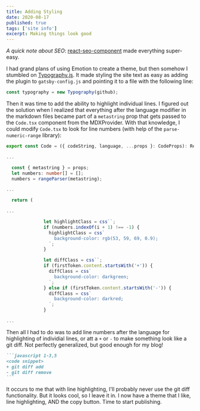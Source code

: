 ```yaml
---
title: Adding Styling
date: 2020-08-17
published: true
tags: ['site info']
excerpt: Making things look good
---
```


_A quick note about SEO_: [react-seo-component](https://github.com/spences10/react-seo-component) made everything super-easy.

I had grand plans of using Emotion to create a theme, but then somehow I stumbled on [Typography.js](https://kyleamathews.github.io/typography.js/). It made styling the site text as easy as adding the plugin to `gatsby-config.js` and pointing it to a file with the following line:

```js
const typography = new Typography(github);
```

Then it was time to add the ability to highlight individual lines. I figured out the solution when I realized that everything after the language modifier in the markdown files became part of a `metastring` prop that gets passed to the `Code.tsx` component from the MDXProvider. With that knowledge, I could modify `Code.tsx` to look for line numbers (with help of the `parse-numeric-range` library):

```typescript 5-7,15-31
export const Code = ({ codeString, language, ...props }: CodeProps): React.ReactElement => {

...

  const { metastring } = props;
  let numbers: number[] = [];
  numbers = rangeParser(metastring);

...

  return (

...

              let highlightClass = css``;
              if (numbers.indexOf(i + 1) !== -1) {
                highlightClass = css`
                  background-color: rgb(53, 59, 69, 0.9);
                `;
              }

              let diffClass = css``;
              if (firstToken.content.startsWith('+')) {
                diffClass = css`
                  background-color: darkgreen;
                `;
              } else if (firstToken.content.startsWith('-')) {
                diffClass = css`
                  background-color: darkred;
                `;
              }

...

```

Then all I had to do was to add line numbers after the language for highlighting of individial lines, or att a `+` or `-` to make something look like a git diff. Not perfectly generalized, but good enough for my blog!

````markdown
```javascript 1-3,5
<code snippet>
+ git diff add
- git diff remove
```
````

It occurs to me that with line highlighting, I'll probably never use the git diff functionality. But it looks cool, so I leave it in. I now have a theme that I like, line highlighting, AND the copy button. Time to start publishing.
